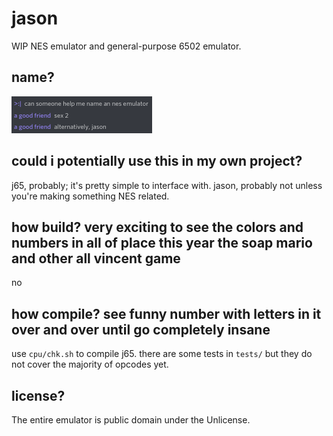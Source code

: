 # jason

WIP NES emulator and general-purpose 6502 emulator.

## name?

![lol](img/name.png)

## could i potentially use this in my own project?

j65, probably; it's pretty simple to interface with. jason, probably not unless you're making something NES related.

## how build? very exciting to see the colors and numbers in all of place this year the soap mario and other all vincent game

no

## how compile? see funny number with letters in it over and over until go completely insane

use `cpu/chk.sh` to compile j65. there are some tests in `tests/` but they do not cover the majority of opcodes yet.

## license?

The entire emulator is public domain under the Unlicense.
